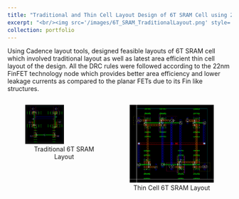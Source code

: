 ```yaml
---
title: "Traditional and Thin Cell Layout Design of 6T SRAM Cell using 22nm FinFET Technology Node"
excerpt: "<br/><img src='/images/6T_SRAM_TraditionalLayout.png' style='width: 275px;'>"
collection: portfolio
---
```

Using Cadence layout tools, designed feasible layouts of 6T SRAM cell which involved traditional layout as well as latest area efficient thin cell layout of the design. All the DRC rules were followed according to the 22nm FinFET technology node which provides better area efficiency and lower leakage currents as compared to the planar FETs due to its Fin like structures.


<div style="display: flex; justify-content: center;">
    <figure style="margin-right: 20px;">
        <img src='/images/6T_SRAM_TraditionalLayout.png' style="width: 50%;">
        <figcaption style="text-align: center;">Traditional 6T SRAM Layout</figcaption>
    </figure>
    <figure>
        <img src='/images/6T_SRAM_Layout.png' style="width: 100%;">
        <figcaption style="text-align: center;">Thin Cell 6T SRAM Layout</figcaption>
    </figure>
</div>

